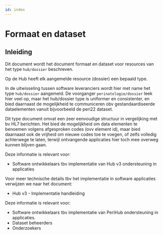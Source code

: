 ```yaml
---
id: index
---
```


# Formaat en dataset

## Inleiding

Dit document wordt het document formaat en dataset voor resources van het type `hub/dossier` beschreven.

Op de Hub heeft elk aangemelde resource (dossier) een bepaald type.

In de uitwisseling tussen software leveranciers wordt hier met name het type `hub/dossier` aangemeld. De voorganger `perinatologie/dossier` leek hier veel op, maar het hub/dossier type is uniformer en consistenter, en bied daarnaast de mogelijkheid te communiceren obv gestandaardiseerde dataelementen vanuit bijvoorbeeld de peri22 dataset.

Dit type document omvat een zeer eenvoudige structuur in vergelijking met bv HL7 berichten.
Het bied de mogelijkheid om data elementen te benoemen volgens afgesproken codes (ovv element id), maar bied daarnaast ook de vrijheid om nieuwe codes toe te voegen, of zelfs volledig achterwege te laten, terwijl ontvangende applicaties hier toch mee overweg kunnen blijven gaan.


Deze informatie is relevant voor:

* Software ontwikkelaars tbv implementatie van Hub v3 ondersteuning in applicaties

Voor meer technische details tbv het implementatie in software applicaties verwijzen we naar het document:

* Hub v3 - Implementatie handleiding

Deze informatie is relevant voor:

* Software ontwikkelaars tbv implementatie van PeriHub ondersteuning in applicaties.
* Dataset beheerders
* Onderzoekers
